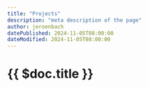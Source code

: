 ```yaml
---
title: "Projects"
description: "meta description of the page"
author: jeroenbach
datePublished: 2024-11-05T08:00:00
dateModified: 2024-11-05T08:00:00
---
```


# {{ $doc.title }}
